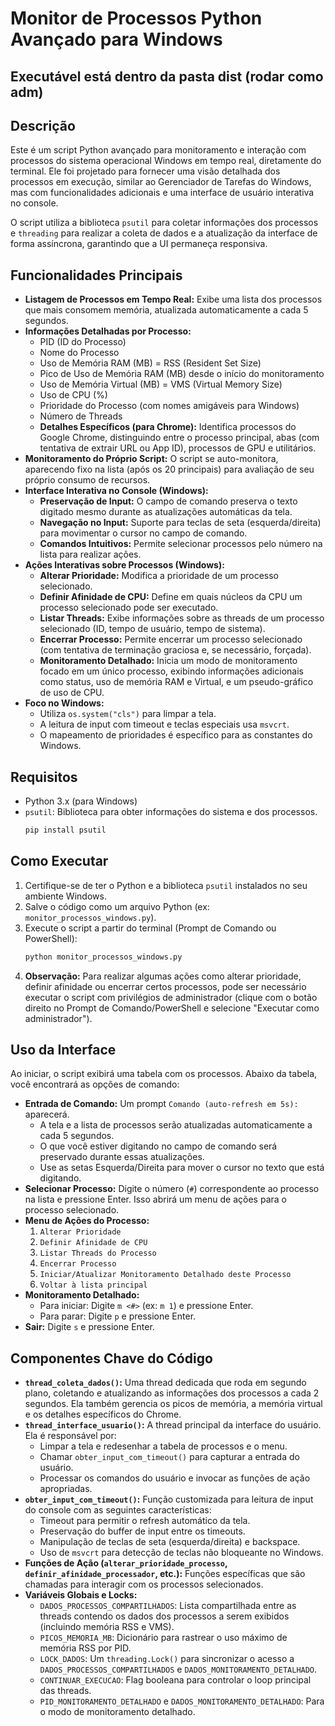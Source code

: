 # Monitor de Processos Python Avançado para Windows

## Executável está dentro da pasta dist (rodar como adm)

## Descrição

Este é um script Python avançado para monitoramento e interação com processos do sistema operacional Windows em tempo real, diretamente do terminal. Ele foi projetado para fornecer uma visão detalhada dos processos em execução, similar ao Gerenciador de Tarefas do Windows, mas com funcionalidades adicionais e uma interface de usuário interativa no console.

O script utiliza a biblioteca `psutil` para coletar informações dos processos e `threading` para realizar a coleta de dados e a atualização da interface de forma assíncrona, garantindo que a UI permaneça responsiva.

## Funcionalidades Principais

*   **Listagem de Processos em Tempo Real:** Exibe uma lista dos processos que mais consomem memória, atualizada automaticamente a cada 5 segundos.
*   **Informações Detalhadas por Processo:**
    *   PID (ID do Processo)
    *   Nome do Processo
    *   Uso de Memória RAM (MB) = RSS (Resident Set Size)
    *   Pico de Uso de Memória RAM (MB) desde o início do monitoramento
    *   Uso de Memória Virtual (MB) = VMS (Virtual Memory Size)
    *   Uso de CPU (%)
    *   Prioridade do Processo (com nomes amigáveis para Windows)
    *   Número de Threads
    *   **Detalhes Específicos (para Chrome):** Identifica processos do Google Chrome, distinguindo entre o processo principal, abas (com tentativa de extrair URL ou App ID), processos de GPU e utilitários.
*   **Monitoramento do Próprio Script:** O script se auto-monitora, aparecendo fixo na lista (após os 20 principais) para avaliação de seu próprio consumo de recursos.
*   **Interface Interativa no Console (Windows):**
    *   **Preservação de Input:** O campo de comando preserva o texto digitado mesmo durante as atualizações automáticas da tela.
    *   **Navegação no Input:** Suporte para teclas de seta (esquerda/direita) para movimentar o cursor no campo de comando.
    *   **Comandos Intuitivos:** Permite selecionar processos pelo número na lista para realizar ações.
*   **Ações Interativas sobre Processos (Windows):**
    *   **Alterar Prioridade:** Modifica a prioridade de um processo selecionado.
    *   **Definir Afinidade de CPU:** Define em quais núcleos da CPU um processo selecionado pode ser executado.
    *   **Listar Threads:** Exibe informações sobre as threads de um processo selecionado (ID, tempo de usuário, tempo de sistema).
    *   **Encerrar Processo:** Permite encerrar um processo selecionado (com tentativa de terminação graciosa e, se necessário, forçada).
    *   **Monitoramento Detalhado:** Inicia um modo de monitoramento focado em um único processo, exibindo informações adicionais como status, uso de memória RAM e Virtual, e um pseudo-gráfico de uso de CPU.
*   **Foco no Windows:**
    *   Utiliza `os.system("cls")` para limpar a tela.
    *   A leitura de input com timeout e teclas especiais usa `msvcrt`.
    *   O mapeamento de prioridades é específico para as constantes do Windows.

## Requisitos

*   Python 3.x (para Windows)
*   `psutil`: Biblioteca para obter informações do sistema e dos processos.
    ```bash
    pip install psutil
    ```

## Como Executar

1.  Certifique-se de ter o Python e a biblioteca `psutil` instalados no seu ambiente Windows.
2.  Salve o código como um arquivo Python (ex: `monitor_processos_windows.py`).
3.  Execute o script a partir do terminal (Prompt de Comando ou PowerShell):
    ```bash
    python monitor_processos_windows.py
    ```
4.  **Observação:** Para realizar algumas ações como alterar prioridade, definir afinidade ou encerrar certos processos, pode ser necessário executar o script com privilégios de administrador (clique com o botão direito no Prompt de Comando/PowerShell e selecione "Executar como administrador").

## Uso da Interface

Ao iniciar, o script exibirá uma tabela com os processos. Abaixo da tabela, você encontrará as opções de comando:

*   **Entrada de Comando:** Um prompt `Comando (auto-refresh em 5s):` aparecerá.
    *   A tela e a lista de processos serão atualizadas automaticamente a cada 5 segundos.
    *   O que você estiver digitando no campo de comando será preservado durante essas atualizações.
    *   Use as setas Esquerda/Direita para mover o cursor no texto que está digitando.
*   **Selecionar Processo:** Digite o número (`#`) correspondente ao processo na lista e pressione Enter. Isso abrirá um menu de ações para o processo selecionado.
*   **Menu de Ações do Processo:**
    1.  `Alterar Prioridade`
    2.  `Definir Afinidade de CPU`
    3.  `Listar Threads do Processo`
    4.  `Encerrar Processo`
    5.  `Iniciar/Atualizar Monitoramento Detalhado deste Processo`
    0.  `Voltar à lista principal`
*   **Monitoramento Detalhado:**
    *   Para iniciar: Digite `m <#>` (ex: `m 1`) e pressione Enter.
    *   Para parar: Digite `p` e pressione Enter.
*   **Sair:** Digite `s` e pressione Enter.

## Componentes Chave do Código

*   **`thread_coleta_dados()`:** Uma thread dedicada que roda em segundo plano, coletando e atualizando as informações dos processos a cada 2 segundos. Ela também gerencia os picos de memória, a memória virtual e os detalhes específicos do Chrome.
*   **`thread_interface_usuario()`:** A thread principal da interface do usuário. Ela é responsável por:
    *   Limpar a tela e redesenhar a tabela de processos e o menu.
    *   Chamar `obter_input_com_timeout()` para capturar a entrada do usuário.
    *   Processar os comandos do usuário e invocar as funções de ação apropriadas.
*   **`obter_input_com_timeout()`:** Função customizada para leitura de input do console com as seguintes características:
    *   Timeout para permitir o refresh automático da tela.
    *   Preservação do buffer de input entre os timeouts.
    *   Manipulação de teclas de seta (esquerda/direita) e backspace.
    *   Uso de `msvcrt` para detecção de teclas não bloqueante no Windows.
*   **Funções de Ação (`alterar_prioridade_processo`, `definir_afinidade_processador`, etc.):** Funções específicas que são chamadas para interagir com os processos selecionados.
*   **Variáveis Globais e Locks:**
    *   `DADOS_PROCESSOS_COMPARTILHADOS`: Lista compartilhada entre as threads contendo os dados dos processos a serem exibidos (incluindo memória RSS e VMS).
    *   `PICOS_MEMORIA_MB`: Dicionário para rastrear o uso máximo de memória RSS por PID.
    *   `LOCK_DADOS`: Um `threading.Lock()` para sincronizar o acesso a `DADOS_PROCESSOS_COMPARTILHADOS` e `DADOS_MONITORAMENTO_DETALHADO`.
    *   `CONTINUAR_EXECUCAO`: Flag booleana para controlar o loop principal das threads.
    *   `PID_MONITORAMENTO_DETALHADO` e `DADOS_MONITORAMENTO_DETALHADO`: Para o modo de monitoramento detalhado.
